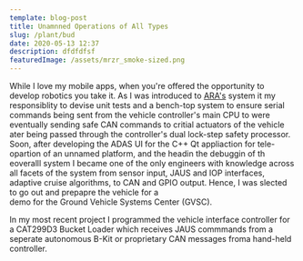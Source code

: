 ```yaml
---
template: blog-post
title: Unamnned Operations of All Types
slug: /plant/bud
date: 2020-05-13 12:37
description: dfdfdfsf
featuredImage: /assets/mrzr_smoke-sized.png
---
```


While I love my mobile apps, when you're offered the opportunity to develop robotics you take it. As I was introduced to 
[ARA's](https://www.ara.com) system it my responsiblity to devise unit tests and a bench-top system to ensure serial commands being sent from
the vehicle controller's main CPU to were eventually sending safe CAN commands to critial actuators of the vehicle ater being passed through
the controller's dual lock-step safety processor. Soon, after developing the ADAS UI for the C++ Qt appliaction for tele-opartion of an unnamed 
platform, and the headin the debuggin of th eoveralll system I became one of the only engineers with knowledge across all facets of the system from sensor input, 
JAUS and IOP interfaces, adaptive cruise algorithms, to CAN and GPIO output. Hence, I was slected to go out and prepapre the vehicle for a  
demo for the Ground Vehicle Systems Center (GVSC). 

In my most recent project I programmed the vehicle interface controller for a CAT299D3 Bucket Loader which receives JAUS commmands from 
a seperate autonomous B-Kit or proprietary CAN messages froma hand-held controller.
